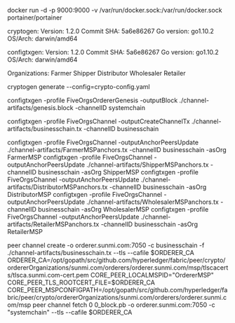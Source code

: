 docker run -d -p 9000:9000 -v /var/run/docker.sock:/var/run/docker.sock portainer/portainer

cryptogen:
 Version: 1.2.0
 Commit SHA: 5a6e86267
 Go version: go1.10.2
 OS/Arch: darwin/amd64

configtxgen:
 Version: 1.2.0
 Commit SHA: 5a6e86267
 Go version: go1.10.2
 OS/Arch: darwin/amd64

Organizations:
    Farmer
    Shipper
    Distributor
    Wholesaler
    Retailer

cryptogen generate --config=crypto-config.yaml

configtxgen -profile FiveOrgsOrdererGenesis -outputBlock ./channel-artifacts/genesis.block -channelID systemchain

configtxgen -profile FiveOrgsChannel -outputCreateChannelTx ./channel-artifacts/businesschain.tx -channelID businesschain

configtxgen -profile FiveOrgsChannel -outputAnchorPeersUpdate ./channel-artifacts/FarmerMSPanchors.tx -channelID businesschain -asOrg FarmerMSP
configtxgen -profile FiveOrgsChannel -outputAnchorPeersUpdate ./channel-artifacts/ShipperMSPanchors.tx -channelID businesschain -asOrg ShipperMSP
configtxgen -profile FiveOrgsChannel -outputAnchorPeersUpdate ./channel-artifacts/DistributorMSPanchors.tx -channelID businesschain -asOrg DistributorMSP
configtxgen -profile FiveOrgsChannel -outputAnchorPeersUpdate ./channel-artifacts/WholesalerMSPanchors.tx -channelID businesschain -asOrg WholesalerMSP
configtxgen -profile FiveOrgsChannel -outputAnchorPeersUpdate ./channel-artifacts/RetailerMSPanchors.tx -channelID businesschain -asOrg RetailerMSP




peer channel create -o orderer.sunmi.com:7050 -c businesschain -f ./channel-artifacts/businesschain.tx --tls --cafile $ORDERER_CA
ORDERER_CA=/opt/gopath/src/github.com/hyperledger/fabric/peer/crypto/ordererOrganizations/sunmi.com/orderers/orderer.sunmi.com/msp/tlscacerts/tlsca.sunmi.com-cert.pem
CORE_PEER_LOCALMSPID="OrdererMSP"
CORE_PEER_TLS_ROOTCERT_FILE=$ORDERER_CA
CORE_PEER_MSPCONFIGPATH=/opt/gopath/src/github.com/hyperledger/fabric/peer/crypto/ordererOrganizations/sunmi.com/orderers/orderer.sunmi.com/msp
peer channel fetch 0 0_block.pb -o orderer.sunmi.com:7050 -c "systemchain" --tls --cafile $ORDERER_CA





